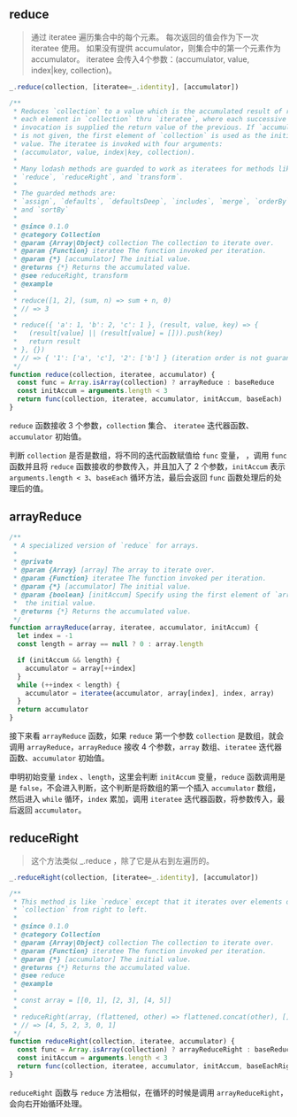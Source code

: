 ## reduce

> 通过 iteratee 遍历集合中的每个元素。 每次返回的值会作为下一次 iteratee 使用。 如果没有提供 accumulator，则集合中的第一个元素作为 accumulator。 iteratee 会传入4个参数：(accumulator, value, index|key, collection)。 

```js
_.reduce(collection, [iteratee=_.identity], [accumulator])
```

```js
/**
 * Reduces `collection` to a value which is the accumulated result of running
 * each element in `collection` thru `iteratee`, where each successive
 * invocation is supplied the return value of the previous. If `accumulator`
 * is not given, the first element of `collection` is used as the initial
 * value. The iteratee is invoked with four arguments:
 * (accumulator, value, index|key, collection).
 *
 * Many lodash methods are guarded to work as iteratees for methods like
 * `reduce`, `reduceRight`, and `transform`.
 *
 * The guarded methods are:
 * `assign`, `defaults`, `defaultsDeep`, `includes`, `merge`, `orderBy`,
 * and `sortBy`
 *
 * @since 0.1.0
 * @category Collection
 * @param {Array|Object} collection The collection to iterate over.
 * @param {Function} iteratee The function invoked per iteration.
 * @param {*} [accumulator] The initial value.
 * @returns {*} Returns the accumulated value.
 * @see reduceRight, transform
 * @example
 *
 * reduce([1, 2], (sum, n) => sum + n, 0)
 * // => 3
 *
 * reduce({ 'a': 1, 'b': 2, 'c': 1 }, (result, value, key) => {
 *   (result[value] || (result[value] = [])).push(key)
 *   return result
 * }, {})
 * // => { '1': ['a', 'c'], '2': ['b'] } (iteration order is not guaranteed)
 */
function reduce(collection, iteratee, accumulator) {
  const func = Array.isArray(collection) ? arrayReduce : baseReduce
  const initAccum = arguments.length < 3
  return func(collection, iteratee, accumulator, initAccum, baseEach)
}
```

`reduce` 函数接收 3 个参数，`collection` 集合、 `iteratee` 迭代器函数、`accumulator` 初始值。

判断 `collection` 是否是数组，将不同的迭代函数赋值给 `func` 变量， ，调用 `func` 函数并且将 `reduce` 函数接收的参数传入，并且加入了 2 个参数，`initAccum` 表示 `arguments.length < 3`、`baseEach` 循环方法，最后会返回 `func` 函数处理后的处理后的值。


## arrayReduce

```js
/**
 * A specialized version of `reduce` for arrays.
 *
 * @private
 * @param {Array} [array] The array to iterate over.
 * @param {Function} iteratee The function invoked per iteration.
 * @param {*} [accumulator] The initial value.
 * @param {boolean} [initAccum] Specify using the first element of `array` as
 *  the initial value.
 * @returns {*} Returns the accumulated value.
 */
function arrayReduce(array, iteratee, accumulator, initAccum) {
  let index = -1
  const length = array == null ? 0 : array.length

  if (initAccum && length) {
    accumulator = array[++index]
  }
  while (++index < length) {
    accumulator = iteratee(accumulator, array[index], index, array)
  }
  return accumulator
}
```

接下来看 `arrayReduce` 函数，如果 `reduce` 第一个参数 `collection` 是数组，就会调用 `arrayReduce`，`arrayReduce` 接收 4 个参数，`array` 数组、`iteratee` 迭代器函数、`accumulator` 初始值。

申明初始变量 `index` 、`length`，这里会判断 `initAccum` 变量，`reduce` 函数调用是是 `false`，不会进入判断，这个判断是将数组的第一个插入 `accumulator` 数组，
然后进入 `while` 循环，`index` 累加，调用 `iteratee` 迭代器函数，将参数传入，最后返回 `accumulator`。

## reduceRight

> 这个方法类似 _.reduce ，除了它是从右到左遍历的。

```js
_.reduceRight(collection, [iteratee=_.identity], [accumulator])
```

```js
/**
 * This method is like `reduce` except that it iterates over elements of
 * `collection` from right to left.
 *
 * @since 0.1.0
 * @category Collection
 * @param {Array|Object} collection The collection to iterate over.
 * @param {Function} iteratee The function invoked per iteration.
 * @param {*} [accumulator] The initial value.
 * @returns {*} Returns the accumulated value.
 * @see reduce
 * @example
 *
 * const array = [[0, 1], [2, 3], [4, 5]]
 *
 * reduceRight(array, (flattened, other) => flattened.concat(other), [])
 * // => [4, 5, 2, 3, 0, 1]
 */
function reduceRight(collection, iteratee, accumulator) {
  const func = Array.isArray(collection) ? arrayReduceRight : baseReduce
  const initAccum = arguments.length < 3
  return func(collection, iteratee, accumulator, initAccum, baseEachRight)
}
```

`reduceRight` 函数与 `reduce` 方法相似，在循环的时候是调用 `arrayReduceRight`，会向右开始循环处理。